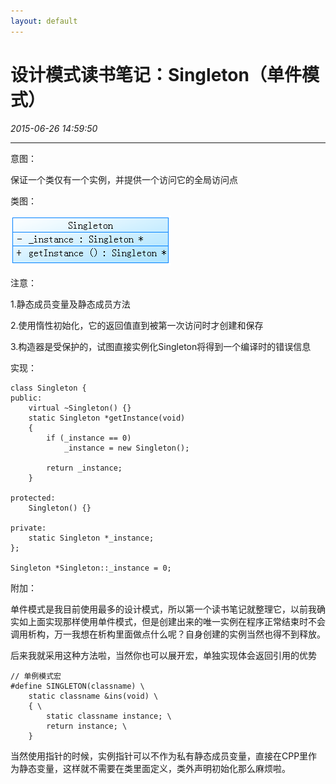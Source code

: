 ```yaml
---
layout: default
---
```


# 设计模式读书笔记：Singleton（单件模式）
_2015-06-26 14:59:50_

* * *

意图：

保证一个类仅有一个实例，并提供一个访问它的全局访问点

类图：

![](./img/020_1.png)

注意：

1.静态成员变量及静态成员方法

2.使用惰性初始化，它的返回值直到被第一次访问时才创建和保存

3.构造器是受保护的，试图直接实例化Singleton将得到一个编译时的错误信息

实现：

```
class Singleton {
public:
	virtual ~Singleton() {}
	static Singleton *getInstance(void)
	{
		if (_instance == 0)
			_instance = new Singleton();

		return _instance;
	}

protected:
	Singleton() {}

private:
	static Singleton *_instance;
};

Singleton *Singleton::_instance = 0;
```

附加：

单件模式是我目前使用最多的设计模式，所以第一个读书笔记就整理它，以前我确实如上面实现那样使用单件模式，但是创建出来的唯一实例在程序正常结束时不会调用析构，万一我想在析构里面做点什么呢？自身创建的实例当然也得不到释放。

后来我就采用这种方法啦，当然你也可以展开宏，单独实现体会返回引用的优势

```
// 单例模式宏
#define SINGLETON(classname) \
	static classname &ins(void) \
	{ \
		static classname instance; \
		return instance; \
	}
```

当然使用指针的时候，实例指针可以不作为私有静态成员变量，直接在CPP里作为静态变量，这样就不需要在类里面定义，类外声明初始化那么麻烦啦。
